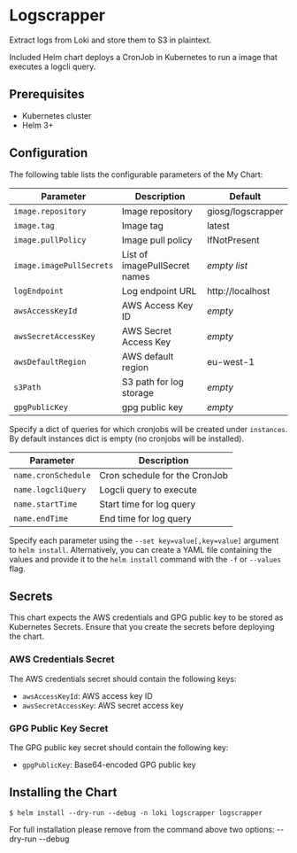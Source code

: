 # Logscrapper

Extract logs from Loki and store them to S3 in plaintext.

Included Helm chart deploys a CronJob in Kubernetes to run a image that executes a logcli query.

## Prerequisites

- Kubernetes cluster
- Helm 3+

## Configuration

The following table lists the configurable parameters of the My Chart:

| Parameter                | Description                          | Default                              |
|--------------------------|--------------------------------------|--------------------------------------|
| `image.repository`       | Image repository                     | giosg/logscrapper                    |
| `image.tag`              | Image tag                            | latest                               |
| `image.pullPolicy`       | Image pull policy                    | IfNotPresent                         |
| `image.imagePullSecrets` | List of imagePullSecret names        | _empty list_                         |
| `logEndpoint`            | Log endpoint URL                     | http://localhost                     |
| `awsAccessKeyId`         | AWS Access Key ID                    | _empty_                              |
| `awsSecretAccessKey`     | AWS Secret Access Key                | _empty_                              |
| `awsDefaultRegion`       | AWS default region                   | eu-west-1                            |
| `s3Path`                 | S3 path for log storage              | _empty_                              |
| `gpgPublicKey`           | gpg public key                       | _empty_                              |

Specify a dict of queries for which cronjobs will be created under `instances`. By default instances dict is empty (no cronjobs will be installed).

| Parameter                | Description                          |
|--------------------------|--------------------------------------|
| `name.cronSchedule`      | Cron schedule for the CronJob        |
| `name.logcliQuery`       | Logcli query to execute              |
| `name.startTime`         | Start time for log query             |
| `name.endTime`           | End time for log query               |

Specify each parameter using the `--set key=value[,key=value]` argument to `helm install`. Alternatively, you can create a YAML file containing the values and provide it to the `helm install` command with the `-f` or `--values` flag.

## Secrets

This chart expects the AWS credentials and GPG public key to be stored as Kubernetes Secrets. Ensure that you create the secrets before deploying the chart.

### AWS Credentials Secret

The AWS credentials secret should contain the following keys:

- `awsAccessKeyId`: AWS access key ID
- `awsSecretAccessKey`: AWS secret access key

### GPG Public Key Secret

The GPG public key secret should contain the following key:

- `gpgPublicKey`: Base64-encoded GPG public key

## Installing the Chart

```ShellSession
$ helm install --dry-run --debug -n loki logscrapper logscrapper
```

For full installation please remove from the command above two options:
 --dry-run --debug
